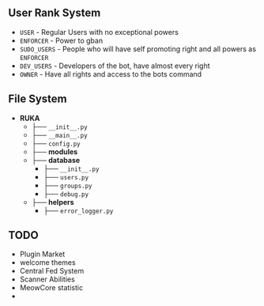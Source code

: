 ## User Rank System
* `USER` - Regular Users with no exceptional powers
* `ENFORCER` -  Power to gban
* `SUDO_USERS` - People who will have self promoting right and all powers as `ENFORCER`
* `DEV_USERS` - Developers of the bot, have almost every right
* `OWNER` - Have all rights and access to the bots command


## File System
- **RUKA**
    - ├── `__init__.py`
    - ├── `__main__.py`
    - ├── `config.py`
    - ├── **modules**
    - ├── **database**
        - ├── `__init__.py`
        - ├── `users.py`
        - ├── `groups.py`
        - ├── `debug.py`
    - ├── **helpers**
        - ├── `error_logger.py`


## TODO
- Plugin Market
- welcome themes
- Central Fed System
- Scanner Abilities
- MeowCore statistic
- 
